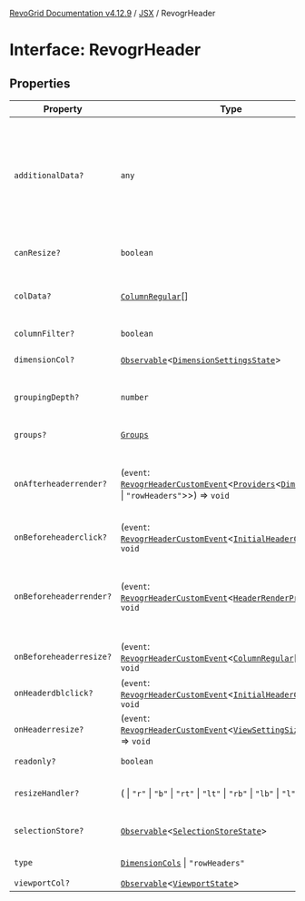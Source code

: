 [RevoGrid Documentation v4.12.9](README.md) / [JSX](Namespace.JSX.md) / RevogrHeader

# Interface: RevogrHeader

## Properties

| Property | Type | Description | Defined in |
| ------ | ------ | ------ | ------ |
| `additionalData?` | `any` | Extra properties to pass into header renderer, such as vue or react components to handle parent | [src/components.d.ts:1898](https://github.com/revolist/revogrid/blob/5b626b1ece93ea60f82047d059b8a2635455feb4/src/components.d.ts#L1898) |
| `canResize?` | `boolean` | If columns can be resized | [src/components.d.ts:1902](https://github.com/revolist/revogrid/blob/5b626b1ece93ea60f82047d059b8a2635455feb4/src/components.d.ts#L1902) |
| `colData?` | [`ColumnRegular`](Interface.ColumnRegular.md)[] | Columns - defines an array of grid columns. | [src/components.d.ts:1906](https://github.com/revolist/revogrid/blob/5b626b1ece93ea60f82047d059b8a2635455feb4/src/components.d.ts#L1906) |
| `columnFilter?` | `boolean` | Column filter | [src/components.d.ts:1910](https://github.com/revolist/revogrid/blob/5b626b1ece93ea60f82047d059b8a2635455feb4/src/components.d.ts#L1910) |
| `dimensionCol?` | [`Observable`](TypeAlias.Observable.md)\<[`DimensionSettingsState`](Interface.DimensionSettingsState.md)\> | Dimension settings X | [src/components.d.ts:1914](https://github.com/revolist/revogrid/blob/5b626b1ece93ea60f82047d059b8a2635455feb4/src/components.d.ts#L1914) |
| `groupingDepth?` | `number` | Grouping depth, how many levels of grouping | [src/components.d.ts:1918](https://github.com/revolist/revogrid/blob/5b626b1ece93ea60f82047d059b8a2635455feb4/src/components.d.ts#L1918) |
| `groups?` | [`Groups`](TypeAlias.Groups.md) | Column groups | [src/components.d.ts:1922](https://github.com/revolist/revogrid/blob/5b626b1ece93ea60f82047d059b8a2635455feb4/src/components.d.ts#L1922) |
| `onAfterheaderrender?` | (`event`: [`RevogrHeaderCustomEvent`](Interface.RevogrHeaderCustomEvent.md)\<[`Providers`](TypeAlias.Providers.md)\<[`DimensionCols`](TypeAlias.DimensionCols.md) \| `"rowHeaders"`\>\>) => `void` | After all header cells rendered. Finalizes cell rendering. | [src/components.d.ts:1926](https://github.com/revolist/revogrid/blob/5b626b1ece93ea60f82047d059b8a2635455feb4/src/components.d.ts#L1926) |
| `onBeforeheaderclick?` | (`event`: [`RevogrHeaderCustomEvent`](Interface.RevogrHeaderCustomEvent.md)\<[`InitialHeaderClick`](TypeAlias.InitialHeaderClick.md)\>) => `void` | On initial header click | [src/components.d.ts:1930](https://github.com/revolist/revogrid/blob/5b626b1ece93ea60f82047d059b8a2635455feb4/src/components.d.ts#L1930) |
| `onBeforeheaderrender?` | (`event`: [`RevogrHeaderCustomEvent`](Interface.RevogrHeaderCustomEvent.md)\<[`HeaderRenderProps`](TypeAlias.HeaderRenderProps.md)\>) => `void` | Before each header cell render function. Allows to override cell properties | [src/components.d.ts:1934](https://github.com/revolist/revogrid/blob/5b626b1ece93ea60f82047d059b8a2635455feb4/src/components.d.ts#L1934) |
| `onBeforeheaderresize?` | (`event`: [`RevogrHeaderCustomEvent`](Interface.RevogrHeaderCustomEvent.md)\<[`ColumnRegular`](Interface.ColumnRegular.md)[]\>) => `void` | On before header resize | [src/components.d.ts:1938](https://github.com/revolist/revogrid/blob/5b626b1ece93ea60f82047d059b8a2635455feb4/src/components.d.ts#L1938) |
| `onHeaderdblclick?` | (`event`: [`RevogrHeaderCustomEvent`](Interface.RevogrHeaderCustomEvent.md)\<[`InitialHeaderClick`](TypeAlias.InitialHeaderClick.md)\>) => `void` | On header double click | [src/components.d.ts:1942](https://github.com/revolist/revogrid/blob/5b626b1ece93ea60f82047d059b8a2635455feb4/src/components.d.ts#L1942) |
| `onHeaderresize?` | (`event`: [`RevogrHeaderCustomEvent`](Interface.RevogrHeaderCustomEvent.md)\<[`ViewSettingSizeProp`](TypeAlias.ViewSettingSizeProp.md)\>) => `void` | On header resize | [src/components.d.ts:1946](https://github.com/revolist/revogrid/blob/5b626b1ece93ea60f82047d059b8a2635455feb4/src/components.d.ts#L1946) |
| `readonly?` | `boolean` | Readonly mode | [src/components.d.ts:1950](https://github.com/revolist/revogrid/blob/5b626b1ece93ea60f82047d059b8a2635455feb4/src/components.d.ts#L1950) |
| `resizeHandler?` | ( \| `"r"` \| `"b"` \| `"rt"` \| `"lt"` \| `"rb"` \| `"lb"` \| `"l"` \| `"t"`)[] | Defines resize position | [src/components.d.ts:1954](https://github.com/revolist/revogrid/blob/5b626b1ece93ea60f82047d059b8a2635455feb4/src/components.d.ts#L1954) |
| `selectionStore?` | [`Observable`](TypeAlias.Observable.md)\<[`SelectionStoreState`](TypeAlias.SelectionStoreState.md)\> | Selection, range, focus | [src/components.d.ts:1958](https://github.com/revolist/revogrid/blob/5b626b1ece93ea60f82047d059b8a2635455feb4/src/components.d.ts#L1958) |
| `type` | [`DimensionCols`](TypeAlias.DimensionCols.md) \| `"rowHeaders"` | Column type | [src/components.d.ts:1962](https://github.com/revolist/revogrid/blob/5b626b1ece93ea60f82047d059b8a2635455feb4/src/components.d.ts#L1962) |
| `viewportCol?` | [`Observable`](TypeAlias.Observable.md)\<[`ViewportState`](Interface.ViewportState.md)\> | Viewport X | [src/components.d.ts:1966](https://github.com/revolist/revogrid/blob/5b626b1ece93ea60f82047d059b8a2635455feb4/src/components.d.ts#L1966) |
